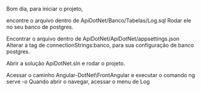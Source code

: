 Bom dia, para iniciar o projeto,

encontre o arquivo dentro de ApiDotNet/Banco/Tabelas/Log.sql
Rodar ele no seu banco de postgres.

Encontrar o arquivo dentro de ApiDotNet/ApiDotNet/appsettings.json 
Alterar a tag de connectionStrings:banco, para sua configuração de banco postgres.

Abrir a solução ApiDotNet.sln e rodar o projeto.

Acessar o caminho Angular-DotNet\FrontAngular e executar o comando ng serve -o 
Quando abrir o navegar, acessar o menu de Log

